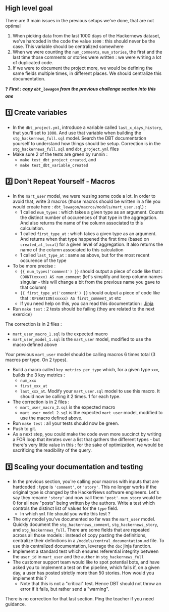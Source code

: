 ## High level goal

There are 3 main issues in the previous setups we've done, that are not optimal
1. When picking data from the last 1000 days of the Hackernews dataset, we've harcoded in the code the value `1000` : this should never be the case. This variable should be centralized somewhere
2. When we were counting the `num_comments`, `num_stories`, the first and the last time those comments or stories were written : we were writing a lot of duplicated code.
3. If we were to document the project more, we would be defining the same fields multiple times, in different places. We should centralize this documentation.

❓ **_First : copy `dbt_lewagon` from the previous challenge section into this one_**

## 1️⃣ Create variables

- In the `dbt_project.yml`, introduce a variable called `last_x_days_history`, that you'll set to `1000`. And use that variable when building the `stg_hackernews_full.sql` model. Search the DBT documentation yourself to understand how things should be setup. Correction is in the `stg_hackernews_full.sql` and `dbt_project.yml` files
- Make sure 2 of the tests are green by runnin :
  - `make test_dbt_project_created`, and
  - `make test_dbt_variable_created`


## 2️⃣ Don't Repeat Yourself - Macros

- In the `mart_user` model, we were reusing some code a lot. In order to avoid that, write 3 macros (those macros should be written in a file you would create here : `dbt_lewagon/macros/models/mart_user.sql`) :
  - 1 called `num_types` : which takes a given type as an argument. Counts the distinct number of occurences of that type in the aggregation. And also returns the name of the column associated to this calculation.
  - 1 called `first_type_at` : which takes a given type as an argument. And returns when that type happened the first time (based on `created_at_local`) for a given level of aggregation. It also returns the name of the column associated to this calculation
  - 1 called `last_type_at` : same as above, but for the most recent occurence of the type
- To be more precise :
  - `{{ num_types('comment') }}` should output a piece of code like that : `COUNT(xxxxx) AS num_comment` (let's simplify and keep column names singular - this will change a bit from the previous name you gave to that column)
  - `{{ first_type_at('comment') }}` should output a piece of code like that : `OPERATION(xxxxx) AS first_comment_at` etc
  - If you need help on this, you can read this documentation : [Jinja](https://docs.getdbt.com/docs/building-a-dbt-project/jinja-macros)
- Run `make test` : 2 tests should be failing (they are related to the next exercice)

The correction is in 2 files :
- `mart_user_macro_1.sql` is the expected macro
- `mart_user_model_1.sql` is the `mart_user` model, modified to use the macro defined above

Your previous `mart_user` model should be calling macros 6 times total (3 macros per type. On 2 types).

- Build a macro called `key_metrics_per_type` which, for a given type `xxx`, builds the 3 key metrics :
  - `num_xxx`
  - `first_xxx_at`
  - `last_xxx_at`. Modify your `mart_user.sql` model to use this macro. It should now be calling it 2 times. 1 for each type.
- The correction is in 2 files :
  - `mart_user_macro_2.sql` is the expected macro
  - `mart_user_model_2.sql` is the expected `mart_user` model, modified to use the macro defined above.
- Run `make test` : all your tests should now be green.
- Push to git.
- As a next step, you could make the code even more succinct by writing a FOR loop that iterates over a list that gathers the different types - but there's very little value in this : for the sake of optimization, we would be sacrificing the readibility of the query.

## 3️⃣ Scaling your documentation and testing

- In the previous section, you're calling your macros with inputs that are hardcoded : type is `'comment'`, or `'story'`. This no longer works if the original type is changed by the HackerNews software engineers. Let's say they rename `'story'` and now call them `'post'`. `num_story` would be 0 for all new "posts" being written by the authors. Write a test which controls the distinct list of values for the `type` field.
  - In which `yml` file should you write this test ?
- The only model you've documented so far was the `mart_user` model. Quickly document the `stg_hackernews_comment`, `stg_hackernews_story`, and `stg_hackernews_full`. There are some fields that are repeated across all those models : instead of copy pasting the definitions, centralize their definitions in a `/models/central_documentation.md` file. To use this centralized documentation, leverage the `doc` jinja function.
- Implement a standard test which ensures referential integrity between the `user_id` in `mart_user` and the `author` in `stg_hackernews_full`
- The customer support team would like to spot potential bots, and have asked you to implement a test on the pipeline, which fails if, on a given day, a user has posted strictly more than 50 stories. How would you implement this ?
  - Note that this is not a "critical" test. Hence DBT should not throw an error if it fails, but rather send a "warning".

There is no correction for that last section. Ping the teacher if you need guidance.
